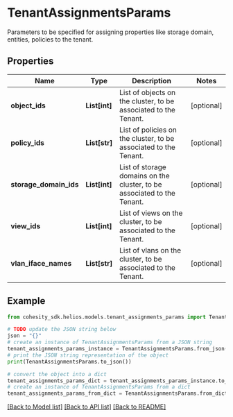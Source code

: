 # TenantAssignmentsParams

Parameters to be specified for assigning properties like storage domain, entities, policies to the tenant.

## Properties

Name | Type | Description | Notes
------------ | ------------- | ------------- | -------------
**object_ids** | **List[int]** | List of objects on the cluster, to be associated to the Tenant. | [optional] 
**policy_ids** | **List[str]** | List of policies on the cluster, to be associated to the Tenant. | [optional] 
**storage_domain_ids** | **List[int]** | List of storage domains on the cluster, to be associated to the Tenant. | [optional] 
**view_ids** | **List[int]** | List of views on the cluster, to be associated to the Tenant. | [optional] 
**vlan_iface_names** | **List[str]** | List of vlans on the cluster, to be associated to the Tenant. | [optional] 

## Example

```python
from cohesity_sdk.helios.models.tenant_assignments_params import TenantAssignmentsParams

# TODO update the JSON string below
json = "{}"
# create an instance of TenantAssignmentsParams from a JSON string
tenant_assignments_params_instance = TenantAssignmentsParams.from_json(json)
# print the JSON string representation of the object
print(TenantAssignmentsParams.to_json())

# convert the object into a dict
tenant_assignments_params_dict = tenant_assignments_params_instance.to_dict()
# create an instance of TenantAssignmentsParams from a dict
tenant_assignments_params_from_dict = TenantAssignmentsParams.from_dict(tenant_assignments_params_dict)
```
[[Back to Model list]](../README.md#documentation-for-models) [[Back to API list]](../README.md#documentation-for-api-endpoints) [[Back to README]](../README.md)


